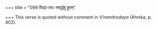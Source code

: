 +++
title = "098 विद्या-तपः-समृद्धेषु हुतम्"

+++
This verse is quoted without comment in *Vīramitrodaya* (Āhnika, p.
402).


